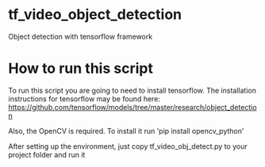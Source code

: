 # tf_video_object_detection
Object detection with tensorflow framework

# How to run this script
To run this script you are going to need to install tensorflow. The installation instructions for tensorflow may be found here: https://github.com/tensorflow/models/tree/master/research/object_detection

Also, the OpenCV is required. To install it run 'pip install opencv_python'

After setting up the environment, just copy tf_video_obj_detect.py to your project folder and run it
